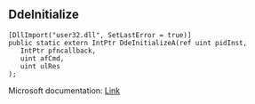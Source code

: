 ## DdeInitialize

```
[DllImport("user32.dll", SetLastError = true)]
public static extern IntPtr DdeInitializeA(ref uint pidInst,
   IntPtr pfncallback,
   uint afCmd,
   uint ulRes
);
```

Microsoft documentation: [Link](https://learn.microsoft.com/en-us/windows/win32/api/ddeml/nf-ddeml-ddeinitializea)
